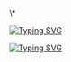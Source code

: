 \\\*

[![Typing SVG](https://readme-typing-svg.demolab.com?font=Fira+Code&duration=500&pause=20&width=800&height=10000&lines=祝;梨;汁;汁;，;中;考;必;胜;!&left=true&size=800&color=%23FF0000&multiline=true&repeat=true)](https://wunian.xyz)

[![Typing SVG](https://readme-typing-svg.demolab.com?font=Fira+Code&duration=500&pause=20&width=800&height=120&lines=维一号码;[@679264d93b220@]!&left=true&size=24&color=%23FF0000&multiline=true&repeat=true)](https://wunian.xyz)